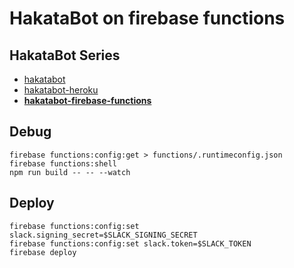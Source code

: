 # HakataBot on firebase functions

## HakataBot Series

* [hakatabot](https://github.com/hakatashi/hakatabot)
* [hakatabot-heroku](https://github.com/hakatashi/hakatabot-heroku)
* [**hakatabot-firebase-functions**](https://github.com/hakatashi/hakatabot-firebase-functions)

## Debug

```
firebase functions:config:get > functions/.runtimeconfig.json
firebase functions:shell
npm run build -- -- --watch
```

## Deploy

```
firebase functions:config:set slack.signing_secret=$SLACK_SIGNING_SECRET
firebase functions:config:set slack.token=$SLACK_TOKEN
firebase deploy
```
